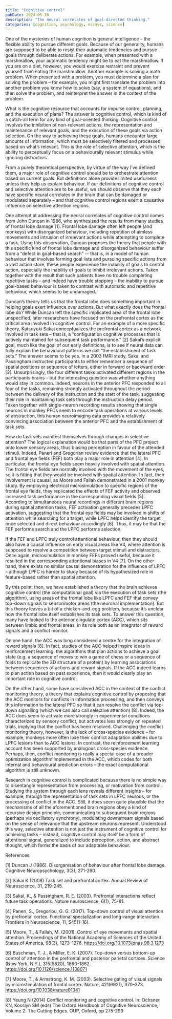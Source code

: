 ```yaml
---
title: "Cognitive control"
pubDate: 2024-05-16
description: "The neural correlates of goal-directed thinking."
categories: [cognition, psychology, essays, science]
---
```


One of the mysteries of human cognition is general intelligence – the flexible ability to pursue different goals. Because of our generality, humans are supposed to be able to resist their automatic tendencies and pursue goals through deliberate actions. For example, when presented with a marshmallow, your automatic tendency might be to eat the marshmallow. If you are on a diet, however, you would exercise restraint and prevent yourself from eating the marshmallow. Another example is solving a math problem. When presented with a problem, you must determine a plan for solving the problem – for example, you might first translate the problem into another problem you know how to solve (say, a system of equations), and then solve the problem, and reinterpret the answer in the context of the problem.  

What is the cognitive resource that accounts for impulse control, planning, and the execution of plans? The answer is cognitive control, which is kind of a catch-all term for any kind of goal-oriented thinking. Cognitive control involves the inhibition of non-relevant actions, the representation and maintenance of relevant goals, and the execution of these goals via action selection. On the way to achieving these goals, humans encounter large amounts of information, which must be selectively filtered and processed based on what’s relevant. This is the role of selective attention, which is the ability to perceptually focus on a behaviourally relevant stimulus while ignoring distractors.  

From a purely theoretical perspective, by virtue of the way I’ve defined them, a major role of cognitive control should be to orchestrate attention based on current goals. But definitions alone provide limited usefulness unless they help us explain behaviour. If our definitions of cognitive control and selective attention are to be useful, we should observe that they each have specific neural correlates in the brain that can be damaged or modulated separately – and that cognitive control regions exert a causative influence on selective attention regions.  

One attempt at addressing the neural correlates of cognitive control comes from John Duncan in 1986, who synthesized the results from many studies of frontal lobe damage [1]. Frontal lobe damage often left people (and monkeys) with disorganized behaviour, including repetition of aimless movements and intrusion of irrelevant actions while attempting to complete a task. Using this observation, Duncan proposes the theory that people with this specific kind of frontal lobe damage and disorganized behaviour suffer from a “defect in goal-based search” -- that is, in a model of human behaviour that involves forming goal lists and pursuing specific actions from a vast action store, these people experience the inability of goals to control action, especially the inability of goals to inhibit irrelevant actions. Taken together with the result that such patients have no trouble completing repetitive tasks – and indeed have trouble stopping – the inability to pursue goal-based behaviour is taken to contrast with automatic and repetitive behaviour, which seems to be undamaged.  

Duncan’s theory tells us that the frontal lobe does something important in helping goals exert influence over actions. But what exactly does the frontal lobe do? While Duncan left the specific implicated area of the frontal lobe unspecified, later researchers have focused on the prefrontal cortex as the critical area involved in cognitive control. For an example of a more specific theory, Katsuyuki Sakai conceptualizes the prefrontal cortex as a network involved in task sets – that is, a “configuration cognitive processes that is actively maintained for subsequent task performance.” [2] Sakai’s explicit goal, much like the goal of our early definitions, is to see if neural data can fully explain the behavioural patterns we call “the establishment of task sets.” The answer seems to be yes. In a 2003 fMRI study, Sakai and Passingham instructed participants to either remember a sequence of spatial positions or sequence of letters, either in forward or backward order [3]. Unsurprisingly, the four different tasks activated different regions in the participants brains – but the interesting question was whether anything would stay in common. Indeed, neurons in the anterior PFC responded to all four of the tasks, remaining strongly activated throughout the period between the delivery of the instruction and the start of the task, suggesting their role in maintaining task sets through the instruction delay period. Taken together with single-neuron recording results showing that single neurons in monkey PFCs seem to encode task operations at various levels of abstraction, this human neuroimaging data provides a relatively convincing association between the anterior PFC and the establishment of task sets.  

How do task sets manifest themselves through changes in selective attention? The logical explanation would be that parts of the PFC project onto lower sensory areas, thus biasing perception in favour of the attended stimuli. Indeed, Paneri and Gregorian review evidence that the lateral PFC and frontal eye fields (FEF) both play a major role in attention [4]. In particular, the frontal eye fields seem heavily involved with spatial attention. The frontal eye fields are normally involved with the movement of the eyes, so it is fitting that they would be involved with spatial attention. In fact, their involvement is causal, as Moore and Fallah demonstrated in a 2001 monkey study. By employing electrical microsimulation to specific regions of the frontal eye fields, they replicated the effects of FEF activity and observed increased task performance in the corresponding visual fields [5]. According to simultaneous neural recordings in different brain regions during spatial attention tasks, FEF activation generally precedes LPFC activation, suggesting that the frontal eye fields may be involved in shifts of attention while searching for a target, while LPFC helps identify the target once selected and direct behaviour accordingly [6]. Thus, it may be that the FEF performs search and the LPFC performs selection. 

If the FEF and LPFC truly control attentional behaviour, then they should also have a causal influence on early visual areas like V4, where attention is supposed to resolve a competition between target stimuli and distractors. Once again, microsimulation in monkey FEFs proved useful, because it resulted in the corresponding attentional biases in V4 [7]. On the other hand, there exists no similar causal demonstration for the influence of LPFC – although LPFC is harder to study because of its hypothesized role in feature-based rather than spatial attention.  

By this point, then, we have established a theory that the brain achieves cognitive control (the computational goal) via the execution of task sets (the algorithm), using areas of the frontal lobe like LPFC and FEF that convey top-down signals to sensorimotor areas (the neuronal implementation). But this theory leaves a bit of a chicken-and-egg problem, because it’s unclear how the frontal lobe itself establishes its task sets. To answer this question, many have looked to the anterior cingulate cortex (ACC), which sits between limbic and frontal areas, in its role both as an integrator of reward signals and a conflict monitor.   

On one hand, the ACC was long considered a centre for the integration of reward signals [8]. In fact, studies of the ACC helped inspire ideas in reinforcement learning: the algorithms that plan actions to achieve a goal state (e.g. a sequence of moves to win a game of chess or a sequence of folds to replicate the 3D structure of a protein) by learning associations between sequences of actions and reward signals. If the ACC indeed learns to plan action based on past experience, then it would clearly play an important role in cognitive control.  

On the other hand, some have considered ACC in the context of the conflict monitoring theory, a theory that explains cognitive control by proposing that the ACC monitors for conflicts in information processing, and then conveys this information to the lateral PFC so that it can resolve the conflict via top-down signalling (which we can also call selective attention) [8]. Indeed, the ACC does seem to activate more strongly in experimental conditions characterized by sensory conflict, but activates less strongly on repeated trials, implying that the conflict has been resolved. Challenging the conflict monitoring theory, however, is the lack of cross-species evidence – for example, monkeys more often lose their conflict adaptation abilities due to LPFC lesions than to ACC lesions. In contrast, the reinforcement learning account has been supported by analogous cross-species evidence. Perhaps, then, conflict monitoring is really a special case of a broader optimization algorithm implemented in the ACC, which codes for both internal and behavioural prediction errors – the exact computational algorithm is still unknown.  

Research in cognitive control is complicated because there is no simple way to disentangle representation from processing, or motivation from control. Studying the system through each lens reveals different insights – for example, through the representation of task sets in LPFC neurons, or the processing of conflict in the ACC. Still, it does seem quite plausible that the mechanisms of all the aforementioned brain regions obey a kind of recursive design principle, communicating to subsequent brain regions (perhaps via oscillatory synchrony), modulating downstream signals based on the sense of relevance that the upstream neurons represent. Understood this way, selective attention is not just the instrument of cognitive control for achieving tasks – instead, cognitive control may itself be a form of attentional signal, generalized to include perception, action, and abstract thought, which forms the basis of our adaptable behaviour.  

 

References 

[1] Duncan J (1986). Disorganisation of behaviour after frontal lobe damage. Cognitive Neuropsychology, 3(3), 271-290. 

[2] Sakai K (2008) Task set and prefrontal cortex. Annual Review of Neuroscience, 31, 219-245. 

[3] Sakai, K., & Passingham, R. E. (2003). Prefrontal interactions reflect future task operations. Nature neuroscience, 6(1), 75-81. 

[4] Paneri, S., Gregoriou, G. G. (2017). Top-down control of visual attention by prefrontal cortex. Functional specialization and long-range interaction. Frontiers in Neuroscience, 11, 545(1-16). 

[5] Moore, T., & Fallah, M. (2001). Control of eye movements and spatial attention. Proceedings of the National Academy of Sciences of the United States of America, 98(3), 1273–1276. https://doi.org/10.1073/pnas.98.3.1273 

[6] Buschman, T. J., & Miller, E. K. (2007). Top-down versus bottom-up control of attention in the prefrontal and posterior parietal cortices. Science (New York, N.Y.), 315(5820), 1860–1862. https://doi.org/10.1126/science.1138071 

[7] Moore, T., & Armstrong, K. M. (2003). Selective gating of visual signals by microstimulation of frontal cortex. Nature, 421(6921), 370–373. https://doi.org/10.1038/nature01341 

[8] Yeung N (2014) Conflict monitoring and cognitive control. In: Ochsner KN, Kosslyn SM (eds) The Oxford Handbook of Cognitive Neuroscience, Volume 2: The Cutting Edges. OUP, Oxford, pp 275-299 
